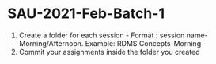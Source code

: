 # SAU-2021-Feb-Batch-1
1) Create a folder for each session - Format : session name-Morning/Afternoon. Example: RDMS Concepts-Morning
2) Commit your assignments inside the folder you created

